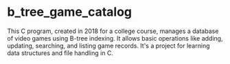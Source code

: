# b_tree_game_catalog
This C program, created in 2018 for a college course, manages a database of video games using B-tree indexing. It allows basic operations like adding, updating, searching, and listing game records. It's a project for learning data structures and file handling in C.
